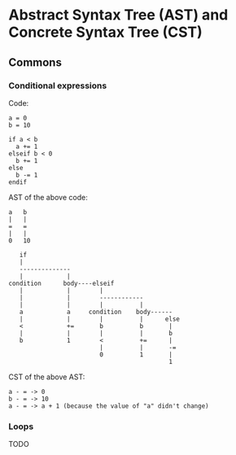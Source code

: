 # Abstract Syntax Tree (AST) and Concrete Syntax Tree (CST)

## Commons

### Conditional expressions

Code:
```
a = 0
b = 10

if a < b
  a += 1
elseif b < 0
  b += 1  
else
  b -= 1
endif
```

AST of the above code:
```
a   b
|   |
=   =
|   |   
0   10 

   if
   |
   --------------
   |            |                 
condition      body----elseif     
   |            |        |     
   |            |        ------------
   |            |        |          |       
   a            a     condition    body------
   |            |        |          |      else
   <            +=       b          b       |
   |            |        |          |       b
   b            1        <          +=      |
                         |          |       -=
                         0          1       |
										    1
```

CST of the above AST:
```
a - = -> 0
b - = -> 10
a - = -> a + 1 (because the value of "a" didn't change)
```

### Loops

TODO
